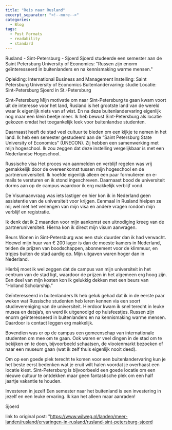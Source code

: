 ```yaml
---
title: "Reis naar Rusland"
excerpt_separator: "<!--more-->"
categories:
  - Blog
tags:
  - Post Formats
  - readability
  - standard
---
```


Rusland - Sint-Petersburg - Sjoerd
Sjoerd studeerde een semester aan de Saint Petersburg University of Economics: "Russen zijn enorm geïnteresseerd in buitenlanders en na kennismaking warme mensen."

Opleiding: International Business and Management
Instelling: Saint Petersburg University of Economics
Buitenlandervaring: studie
Locatie: Sint-Petersburg
 Sjoerd in St.-Petersburg

Sint-Petersburg
Mijn motivatie om naar Sint-Petersburg te gaan kwam voort uit de interesse voor het land, Rusland is het grootste land van de wereld waar ik eigenlijk niets van af wist. En na deze buitenlandervaring eigenlijk nog maar een klein beetje meer. Ik heb bewust Sint-Petersburg als locatie gekozen omdat het toegankelijk leek voor buitenlandse studenten.

Daarnaast heeft de stad veel cultuur te bieden om een kijkje te nemen in het land.
Ik heb een semester gestudeerd aan de “Saint Petersburg State University of Economics” (UNECON). Zij hebben een samenwerking met mijn hogeschool. Ik zou zeggen dat deze instelling vergelijkbaar is met een Nederlandse Hogeschool.

Russische visa
Het proces van aanmelden en verblijf regelen was vrij gemakkelijk door de overeenkomst tussen mijn hogeschool en de partneruniversiteit. Ik hoefde eigenlijk alleen een paar formulieren en e-mails te versturen en ik stond ingeschreven. Daarnaast bood de universiteit dorms aan op de campus waardoor ik erg makkelijk verblijf vond.

De Visumaanvraag was iets lastiger en hier kon ik in Nederland geen assistentie van de universiteit voor krijgen. Eenmaal in Rusland hielpen ze mij wel met het verlengen van mijn visa en andere vragen rondom mijn verblijf en registratie.

Ik denk dat ik 2 maanden voor mijn aankomst een uitnodiging kreeg van de partneruniversiteit. Hierna kon ik direct mijn visum aanvragen.

Beurs
Wonen in Sint-Petersburg was een stuk duurder dan ik had verwacht. Hoewel mijn huur van € 200 lager is dan de meeste kamers in Nederland, telden de prijzen van boodschappen, abonnement voor de klimmuur, en tripjes buiten de stad aardig op. Mijn uitgaven waren hoger dan in Nederland.

Hierbij moet ik wel zeggen dat de campus van mijn universiteit in het centrum van de stad ligt, waardoor de prijzen in het algemeen erg hoog zijn. Een deel van mijn kosten kon ik gelukkig dekken met een beurs van “Holland Scholarship.”

Geïnteresseerd in buitenlanders
Ik heb geluk gehad dat ik in de eerste paar weken wat Russische studenten heb leren kennen via een soort studievereniging van de universiteit. Hierdoor kwam ik snel terecht in leuke musea en datsja’s, en werd ik uitgenodigd op huisfeestjes. Russen zijn enorm geïnteresseerd in buitenlanders en na kennismaking warme mensen. Daardoor is contact leggen erg makkelijk.

Bovendien was er op de campus een gemeenschap van internationale studenten om mee om te gaan. Ook waren er veel dingen in de stad om te bekijken en te doen, bijvoorbeeld schaatsen, de vlooienmarkt bezoeken of naar een museum gaan (wat ik zelf thuis eigenlijk nooit deed).

Om op een goede plek terecht te komen voor een buitenlandervaring kun je het beste eerst bedenken wat je eruit wilt halen voordat je overhaast een locatie kiest. Sint-Petersburg is bijvoorbeeld een goede locatie om een nieuwe cultuur te ontdekken maar geen fantastische plek om een half jaartje vakantie te houden.

Investeren in jezelf
Een semester naar het buitenland is een investering in jezelf en een leuke ervaring. Ik kan het alleen maar aanraden!

Sjoerd


link to original post:
"https://www.wilweg.nl/landen/meer-landen/rusland/ervaringen-in-rusland/rusland-sint-petersburg-sjoerd
